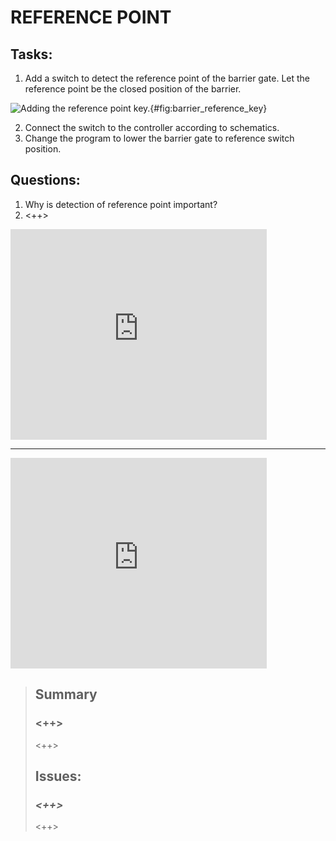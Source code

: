 # REFERENCE POINT

## Tasks:

1. Add a switch to detect the reference point of the barrier gate. Let the reference point be the closed position of the barrier.

![Adding the reference point key.](https://img.youtube.com/vi/bmgUlj_rP3U/maxresdefault.jpg){#fig:barrier_reference_key}

2. Connect the switch to the controller according to schematics.
3. Change the program to lower the barrier gate to reference switch position.

## Questions:

1.  Why is detection of reference point important?
2.  <++>

<iframe width="410" height="337" frameborder="0" src="https://www.youtube.com/embed/bmgUlj_rP3U"></iframe>

------------------------------------------------------------------------

<iframe src="https://docs.google.com/presentation/d/1JTBdKVBY-znuZVyeCoOIMyx3Ds80OAD6DyzBDHL_dRk/embed?authuser=0&hl=en&size=s" width="410" height="337" title="switch connection" frameborder="0" allowfullscreen="true" mozallowfullscreen="true" webkitallowfullscreen="true"></iframe>

> ## Summary
> 
> ### <++>
> 
> <++>
> 
> ## Issues:
> 
> ### *<++>*
> 
> <++>  


